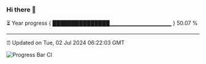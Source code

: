 ### Hi there 👋

⏳ Year progress { ███████████████▁▁▁▁▁▁▁▁▁▁▁▁▁▁▁ } 50.07 %

---

⏰ Updated on Tue, 02 Jul 2024 06:22:03 GMT

![Progress Bar CI](https://github.com/liununu/liununu/workflows/Progress%20Bar%20CI/badge.svg)
